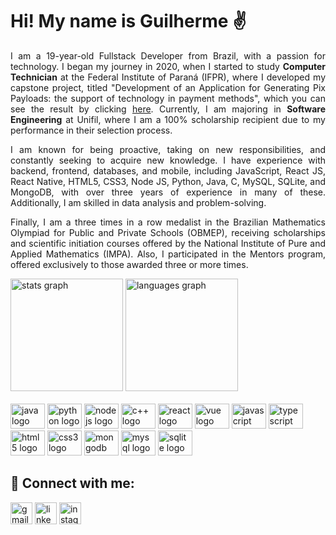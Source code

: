 # Hi! My name is Guilherme ✌

<p align="justify">I am a 19-year-old Fullstack Developer from Brazil, with a passion for technology. I began my journey in 2020, when I started to study <b>Computer Technician</b> at the Federal Institute of Paraná (IFPR), where I developed my capstone project, titled "Development of an Application for Generating Pix Payloads: the support of technology in payment methods", which you can see the result by clicking <a href="https://github.com/guilherme-mattos-conde/Pix-Payload-Generator-Application" target="_blank">here</a>. Currently, I am majoring in <b>Software Engineering</b> at Unifil, where I am a 100% scholarship recipient due to my performance in their selection process.</p>

<p align="justify">I am known for being proactive, taking on new responsibilities, and constantly seeking to acquire new knowledge. I have experience with backend, frontend, databases, and mobile, including JavaScript, React JS, React Native, HTML5, CSS3, Node JS, Python, Java, C, MySQL, SQLite, and MongoDB, with over three years of experience in many of these. Additionally, I am skilled in data analysis and problem-solving.</p>

<p align="justify">Finally, I am a three times in a row medalist in the Brazilian Mathematics Olympiad for Public and Private Schools (OBMEP), receiving scholarships and scientific initiation courses offered by the National Institute of Pure and Applied Mathematics (IMPA). Also, I participated in the Mentors program, offered exclusively to those awarded three or more times.</p>



<div align="left">
  <img src="https://github-readme-stats.vercel.app/api?hide_title=false&hide_rank=false&show_icons=true&include_all_commits=true&count_private=true&disable_animations=false&theme=radical&hide_border=true&username=guilherme-mattos-conde" height="180" alt="stats graph"/>
  <img src="https://github-readme-stats.vercel.app/api/top-langs?username=guilherme-mattos-conde&theme=radical&hide_border=true&layout=compact" height="180" alt="languages graph"/>
</div>
<br/>

<div style="display: inline-block">
  
  <img src="https://cdn.jsdelivr.net/gh/devicons/devicon/icons/java/java-plain.svg" width="55" height="40" alt="java logo"/>
  <img src="https://cdn.jsdelivr.net/gh/devicons/devicon/icons/python/python-plain.svg" width="55" height="40" alt="python logo"/>
  <img src="https://cdn.jsdelivr.net/gh/devicons/devicon/icons/nodejs/nodejs-plain.svg" width="55" height="40" alt="nodejs logo"/>
  <img src="https://cdn.jsdelivr.net/gh/devicons/devicon/icons/cplusplus/cplusplus-plain.svg" width="55" height="40" alt="c++ logo"/>
  <img src="https://cdn.jsdelivr.net/gh/devicons/devicon/icons/react/react-original.svg" width="55" height="40" alt="react logo"/>
  <img src="https://cdn.jsdelivr.net/gh/devicons/devicon/icons/vuejs/vuejs-original.svg" width="55" height="40" alt="vue logo"/>
  <img src="https://cdn.jsdelivr.net/gh/devicons/devicon/icons/javascript/javascript-plain.svg" width="55" height="40" alt="javascript logo"/>
  <img src="https://cdn.jsdelivr.net/gh/devicons/devicon/icons/typescript/typescript-original.svg" width="55" height="40" alt="typescript logo"/>
  <img src="https://cdn.jsdelivr.net/gh/devicons/devicon/icons/html5/html5-plain.svg" width="55" height="40" alt="html5 logo"/>
  <img src="https://cdn.jsdelivr.net/gh/devicons/devicon/icons/css3/css3-plain.svg" width="55" height="40" alt="css3 logo"/>
  <img src="https://cdn.jsdelivr.net/gh/devicons/devicon/icons/mongodb/mongodb-plain.svg" width="55" height="40" alt="mongodb logo"/>
  <img src="https://cdn.jsdelivr.net/gh/devicons/devicon/icons/mysql/mysql-original.svg" width="55" height="40" alt="mysql logo"/>
  <img src="https://cdn.jsdelivr.net/gh/devicons/devicon/icons/sqlite/sqlite-plain.svg" width="55" height="40" alt="sqlite logo"/>
</div>

## 🔗 Connect with me:

<a href="mailto:guimattos205@gmail.com" target="_blank"><img src="https://img.shields.io/static/v1?message=Gmail&logo=gmail&label=&color=EA4335&logoColor=white&labelColor=&style=for-the-badge" height="35" alt="gmail logo" /></a>
<a href="https://www.linkedin.com/in/guilherme-mattos-conde/" target="_blank"><img src="https://img.shields.io/static/v1?message=Linkedin&logo=linkedin&label=&color=0A66C2&logoColor=white&labelColor=&style=for-the-badge" height="35" alt="linkedin logo" /></a>
<a href="https://instagram.com/gui.conde17" target="_blank"><img src="https://img.shields.io/static/v1?message=Instagram&logo=instagram&label=&color=E4405F&logoColor=white&labelColor=&style=for-the-badge" height="35" alt="instagram logo" /></a>
